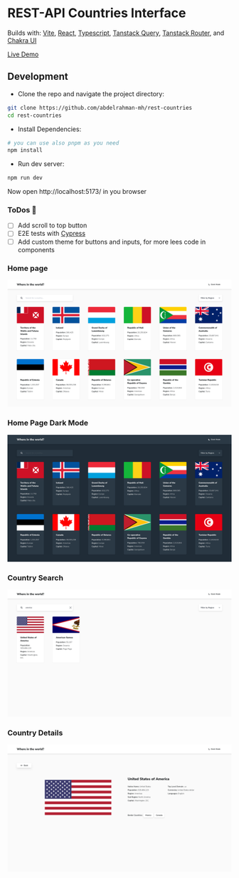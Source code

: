 # REST-API Countries Interface

Builds with: [Vite](https://vitejs.dev/), [React](https://react.dev/), [Typescript](https://www.typescriptlang.org/), [Tanstack Query](https://tanstack.com/query/latest), [Tanstack Router](https://tanstack.com/router/latest), and [Chakra UI](https://v2.chakra-ui.com/)

[Live Demo](https://abdelrahman-mh.github.io/rest-countries/)

## Development

- Clone the repo and navigate the project directory:

```bash
git clone https://github.com/abdelrahman-mh/rest-countries
cd rest-countries
```

- Install Dependencies:

```bash
# you can use also pnpm as you need
npm install
```

- Run dev server:

```bash
npm run dev
```

Now open http://localhost:5173/ in you browser

### ToDos 📝

- [ ] Add scroll to top button
- [ ] E2E tests with [Cypress](https://www.cypress.io/)
- [ ] Add custom theme for buttons and inputs, for more lees code in components

### Home page

![home page](./docs/home.png)

### Home Page Dark Mode

![home page](./docs/home-dark.png)

### Country Search

![home page](./docs/search.png)

### Country Details

![home page](./docs/country-details.png)
